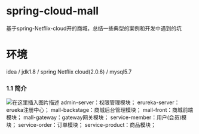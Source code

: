 # spring-cloud-mall
基于spring-Netflix-cloud开的商城，总结一些典型的案例和开发中遇到的坑
# 环境
idea /  jdk1.8 /  spring Netflix cloud(2.0.6) /  mysql5.7
### 1.1 简介
![在这里插入图片描述](https://img-blog.csdnimg.cn/20200122124146239.png?x-oss-process=image/watermark,type_ZmFuZ3poZW5naGVpdGk,shadow_10,text_aHR0cHM6Ly9ibG9nLmNzZG4ubmV0L3FxXzM4MTMwMDk0,size_16,color_FFFFFF,t_70)
admin-server：权限管理模块；
erureka-server：erueka注册中心；
mall-backstage：商城后台管理模块；
mall-front：商城前端模块；
mall-gateway：gateway网关模块；
service-member：用户(会员)模块；
service-order：订单模块；
service-product：商品模块；
